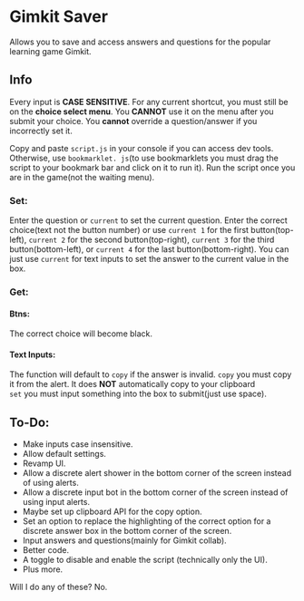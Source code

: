 # Gimkit Saver

Allows you to save and access answers and questions for the popular learning game Gimkit.

## Info

Every input is **CASE SENSITIVE**.
For any current shortcut, you must still be on the **choice select menu**. You **CANNOT** use it on the menu after you submit your choice. You **cannot** override a question/answer if you incorrectly set it.

Copy and paste `script.js` in your console if you can access dev tools. Otherwise, use `bookmarklet. js`(to use bookmarklets you must drag the script to your bookmark bar and click on it to run it). Run the script once you are in the game(not the waiting menu).

### Set:

Enter the question or `current` to set the current question.
Enter the correct choice(text not the button number) or use `current 1` for the first button(top-left), `current 2` for the second button(top-right), `current 3` for the third button(bottom-left), or `current 4` for the last button(bottom-right). You can just use `current` for text inputs to set the answer to the current value in the box.

### Get:

#### Btns:

The correct choice will become black.

#### Text Inputs:

The function will default to `copy` if the answer is invalid.
`copy` you must copy it from the alert. It does **NOT** automatically copy to your clipboard  
`set` you must input something into the box to submit(just use space).

## To-Do:

- Make inputs case insensitive.
- Allow default settings.
- Revamp UI.
- Allow a discrete alert shower in the bottom corner of the screen instead of using alerts.
- Allow a discrete input bot in the bottom corner of the screen instead of using input alerts.
- Maybe set up clipboard API for the copy option.
- Set an option to replace the highlighting of the correct option for a discrete answer box in the bottom corner of the screen.
- Input answers and questions(mainly for Gimkit collab).
- Better code.
- A toggle to disable and enable the script (technically only the UI).
- Plus more.

Will I do any of these? No.
